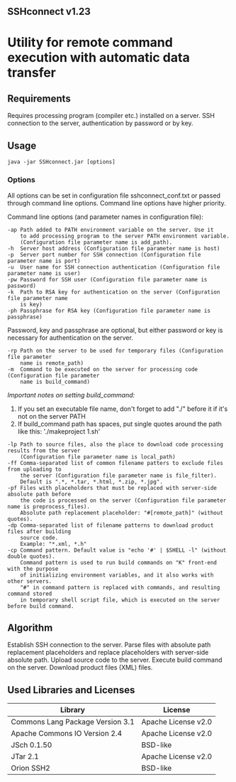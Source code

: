 ## SSHconnect v1.23
 
# Utility for remote command execution with automatic data transfer 
 
 
## Requirements
 
Requires processing program (compiler etc.) installed on a server.
SSH connection to the server, authentication by password or by key.
 
 
## Usage

``` 
java -jar SSHconnect.jar [options] 
```
   
### Options
 
 All options can be set in configuration file sshconnect_conf.txt or passed through command line options.
 Command line options have higher priority. 
 
 Command line options (and parameter names in configuration file):

```
-ap	Path added to PATH environment variable on the server. Use it 
    to add processing program to the server PATH environment variable. 
    (Configuration file parameter name is add_path).		
-h	Server host address (Configuration file parameter name is host)		
-p	Server port number for SSH connection (Configuration file parameter name is port)
-u	User name for SSH connection authentication (Configuration file parameter name is user)	
-pw	Password for SSH user (Configuration file parameter name is password)		
-k	Path to RSA key for authentication on the server (Configuration file parameter name 
	is key) 		
-ph	Passphrase for RSA key (Configuration file parameter name is passphrase)	
```

Password, key and passphrase are optional, but either password or key is necessary 
for authentication on the server.

``` 
-rp	Path on the server to be used for temporary files (Configuration file parameter 
    name is remote_path) 		
-m	Command to be executed on the server for processing code (Configuration file parameter 
    name is build_command)
```
	
_Important notes on setting build_command:_

1. If you set an executable file name, don't forget to add "./" before it if it's not 
    on the server PATH
2. If build_command path has spaces, put single quotes around the path like this: 
    './makeproject 1.sh'

``` 
-lp	Path to source files, also the place to download code processing results from the server 
    (Configuration file parameter name is local_path)	
-ff	Comma-separated list of common filename patters to exclude files from uploading to 
    the server (Configuration file parameter name is file_filter). 
    Default is ".*, *.tar, *.html, *.zip, *.jpg".
-pf	Files with placeholders that must be replaced with server-side absolute path before 
	the code is processed on the server (Configuration file parameter name is preprocess_files).
	Absolute path replacement placeholder: "#[remote_path]" (without quotes).
-dp	Comma-separated list of filename patterns to download product files after building 
	source code. 
	Example: "*.xml, *.h"
-cp	Command pattern. Default value is "echo '#' | $SHELL -l" (without double quotes). 
	Command pattern is used to run build commands on "K" front-end with the purpose 
	of initializing environment variables, and it also works with other servers. 
	"#" in command pattern is replaced with commands, and resulting command stored 
	in temporary shell script file, which is executed on the server before build command.
```    
   
## Algorithm
 
 Establish SSH connection to the server.
 Parse files with absolute path replacement placeholders and replace placeholders with server-side absolute path. 
 Upload source code to the server.
 Execute build command on the server.
 Download product files (XML) files. 
 
 
## Used Libraries and Licenses
 
| Library | License|
|---------|--------|
| Commons Lang Package Version 3.1 | Apache License v2.0 |
| Apache Commons IO Version 2.4	| Apache License v2.0 |
| JSch 0.1.50 | BSD-like |
| JTar 2.1 | Apache License v2.0 |
| Orion SSH2 | BSD-like |


 
